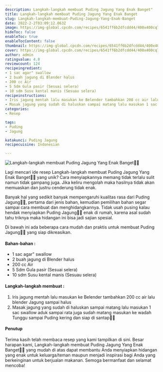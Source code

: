 ```yaml
---
description: Langkah-langkah membuat Puding Jagung Yang Enak Banget"
title: Langkah-langkah membuat Puding Jagung Yang Enak Banget
slug: Langkah-langkah-membuat-Puding-Jagung-Yang-Enak-Banget
date: 2022-2-2T03:09:12.063Z
image: https://img-global.cpcdn.com/recipes/6541ff6b2dfcdd44/400x400cq70/photo.jpg
hideToc: false
enableToc: true
enableTocContent: false
thumbnail: https://img-global.cpcdn.com/recipes/6541ff6b2dfcdd44/400x400cq70/photo.jpg
cover: https://img-global.cpcdn.com/recipes/6541ff6b2dfcdd44/400x400cq70/photo.jpg
author: admin
ratingvalue: 4.8
reviewcount: 124
recipeingredient:
- 1 sac agar" swallow
- 2 buah jagung di Blender halus
- 200 cc Air
- 5 Sdm Gula pasir (Sesuai selera)
- 10 sdm Susu kental manis (Sesuau selera)
recipeinstructions:
- Iris jagung mentah lalu masukan ke Belender tambahkan 200 cc air lalu blender Jagung sampai halus
- Masak jagung yang sudah di haluskan sampai matang lalu masukan 1 sac swallow aduk sampai rata juga sudah matang masukan ke wadah Tunggu sampai Puding kering dan siap di santap🥰🥰
categories:
- Resep

tags:
- Puding
- Jagung

katakunci: Puding Jagung
recipecuisine: Indonesian

---
```


![Langkah-langkah membuat Puding Jagung Yang Enak Banget👩‍🍳](https://img-global.cpcdn.com/recipes/6541ff6b2dfcdd44/400x400cq70/photo.jpg)

Lagi mencari ide resep Langkah-langkah membuat Puding Jagung Yang Enak Banget👩‍🍳 yang unik? Cara menyiapkannya memang tidak terlalu sulit namun tidak gampang juga. Jika keliru mengolah maka hasilnya tidak akan memuaskan dan justru cenderung tidak enak.

Banyak hal yang sedikit banyak mempengaruhi kualitas rasa dari Puding Jagung👩‍🍳, pertama dari jenis bahan, kemudian pemilihan bahan segar sampai cara membuat dan menghidangkannya. Tidak usah pusing kalau hendak menyiapkan Puding Jagung👩‍🍳 enak di rumah, karena asal sudah tahu triknya maka hidangan ini bisa jadi sajian spesial.

Di bawah ini ada beberapa cara mudah dan praktis untuk membuat Puding Jagung👩‍🍳 yang siap dikreasikan.

<!--inarticleads1-->

#### Bahan-bahan :

- 1 sac agar" swallow
- 2 buah jagung di Blender halus
- 200 cc Air
- 5 Sdm Gula pasir (Sesuai selera)
- 10 sdm Susu kental manis (Sesuau selera)

<!--inarticleads2-->

#### Langkah-langkah membuat :

1. Iris jagung mentah lalu masukan ke Belender tambahkan 200 cc air lalu blender Jagung sampai halus
1. Masak jagung yang sudah di haluskan sampai matang lalu masukan 1 sac swallow aduk sampai rata juga sudah matang masukan ke wadah Tunggu sampai Puding kering dan siap di santap🥰🥰

#### Penutup

Terima kasih telah membaca resep yang kami tampilkan di sini. Besar harapan kami, Langkah-langkah membuat Puding Jagung Yang Enak Banget👩‍🍳 yang mudah di atas dapat membantu Anda menyiapkan hidangan yang enak untuk keluarga/teman maupun menjadi inspirasi bagi Anda yang berkeinginan untuk berjualan makanan. Semoga bermanfaat dan selamat mencoba!